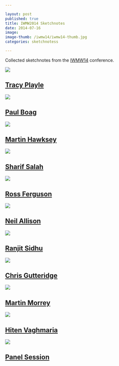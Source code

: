 ```yaml
---

layout: post
published: true
title: IWMW2014 Sketchnotes
date: 2014-07-16
image: 
image-thumb: /iwmw14/iwmw14-thumb.jpg
categories: sketchnotess

---
```



Collected sketchnotes from the [IWMW14](http://iwmw.org/iwmw2014/programme/) conference.

<section>
  	<div class="panel">
		<a href="{{ site.baseurl }}/sketchnote/2014/07/16/iwmw14-tracy-playle.html"><img src="{{ site.baseurl }}/images/iwmw14/iwmw14-2014-07-16-tracy-playle-thumb.jpg" class="img-responsive"></a>
		<h2 class="panel-title media-heading"><a href="{{ site.baseurl }}/sketchnote/2014/07/16/iwmw14-tracy-playle.html">Tracy Playle</a></h2>
	</div>
</section>

<section>
  	<div class="panel">
		<a href="{{ site.baseurl }}/sketchnote/2014/07/16/iwmw14-paul-boag.html"><img src="{{ site.baseurl }}/images/iwmw14/iwmw14-2014-07-16-paul-boag-thumb.jpg" class="img-responsive"></a>
		<h2 class="panel-title media-heading"><a href="{{ site.baseurl }}/sketchnote/2014/07/16/iwmw14-paul-boag.html">Paul Boag</a></h2>
	</div>
</section>

<section>
  	<div class="panel">
		<a href="{{ site.baseurl }}/sketchnote/2014/07/16/iwmw14-martin-hawksey.html"><img src="{{ site.baseurl }}/images/iwmw14/iwmw14-2014-07-16-martin-hawksey-thumb.jpg" class="img-responsive"></a>
		<h2 class="panel-title media-heading"><a href="{{ site.baseurl }}/sketchnote/2014/07/16/iwmw14-martin-hawksey.html">Martin Hawksey</a></h2>
	</div>
</section>

<section>
  	<div class="panel">
		<a href="{{ site.baseurl }}/sketchnote/2014/07/17/iwmw14-sharif-salah.html"><img src="{{ site.baseurl }}/images/iwmw14/iwmw14-2014-07-17-sharif-salah-thumb.jpg" class="img-responsive"></a>
		<h2 class="panel-title media-heading"><a href="{{ site.baseurl }}/sketchnote/2014/07/17/iwmw14-sharif-salah.html">Sharif Salah</a></h2>
	</div>
</section>

<section>
  	<div class="panel">
		<a href="{{ site.baseurl }}/sketchnote/2014/07/17/iwmw14-ross-ferguson.html"><img src="{{ site.baseurl }}/images/iwmw14/iwmw14-2014-07-17-ross-ferguson-thumb.jpg" class="img-responsive"></a>
		<h2 class="panel-title media-heading"><a href="{{ site.baseurl }}/sketchnote/2014/07/17/iwmw14-ross-ferguson.html">Ross Ferguson</a></h2>
	</div>
</section>

<section>
  	<div class="panel">
		<a href="{{ site.baseurl }}/sketchnote/2014/07/17/iwmw14-neil-allison.html"><img src="{{ site.baseurl }}/images/iwmw14/iwmw14-2014-07-17-neil-allison-thumb.jpg" class="img-responsive"></a>
		<h2 class="panel-title media-heading"><a href="{{ site.baseurl }}/sketchnote/2014/07/17/iwmw14-neil-allison.html">Neil Allison</a></h2>
	</div>
</section>

<section>
  	<div class="panel">
		<a href="{{ site.baseurl }}/sketchnote/2014/07/17/iwmw14-ranjit-sidhu.html"><img src="{{ site.baseurl }}/images/iwmw14/iwmw14-2014-07-17-ranjit-sidhu-thumb.jpg" class="img-responsive"></a>
		<h2 class="panel-title media-heading"><a href="{{ site.baseurl }}/sketchnote/2014/07/17/iwmw14-ranjit-sidhu.html">Ranjit Sidhu</a></h2>
	</div>
</section>

<section>
  	<div class="panel">
		<a href="{{ site.baseurl }}/sketchnote/2014/07/17/iwmw14-chris-gutteridge.html"><img src="{{ site.baseurl }}/images/iwmw14/iwmw14-2014-07-17-chris-gutteridge-thumb.jpg" class="img-responsive"></a>
		<h2 class="panel-title media-heading"><a href="{{ site.baseurl }}/sketchnote/2014/07/17/iwmw14-chris-gutteridge.html">Chris Gutteridge </a></h2>
	</div>
</section>

<section>
  	<div class="panel">
		<a href="{{ site.baseurl }}/sketchnote/2014/07/18/iwmw14-martin-morrey.html"><img src="{{ site.baseurl }}/images/iwmw14/iwmw14-2014-07-18-martin-morrey-thumb.jpg" class="img-responsive"></a>
		<h2 class="panel-title media-heading"><a href="{{ site.baseurl }}/sketchnote/2014/07/18/iwmw14-martin-morrey.html">Martin Morrey</a></h2>
	</div>
</section>

<section>
  	<div class="panel">
		<a href="{{ site.baseurl }}/sketchnote/2014/07/18/iwmw14-hiten-vaghmaria.html"><img src="{{ site.baseurl }}/images/iwmw14/iwmw14-2014-07-18-hiten-vaghmaria-thumb.jpg" class="img-responsive"></a>
		<h2 class="panel-title media-heading"><a href="{{ site.baseurl }}/sketchnote/2014/07/18/iwmw14-hiten-vaghmaria.html">Hiten Vaghmaria</a></h2>
	</div>
</section>

<section>
  	<div class="panel">
		<a href="{{ site.baseurl }}/sketchnote/2014/07/18/iwmw14-vision-panel.html"><img src="{{ site.baseurl }}/images/iwmw14/iwmw14-vision-panel-thumb.jpg" class="img-responsive"></a>
		<h2 class="panel-title media-heading"><a href="{{ site.baseurl }}/sketchnote/2014/07/18/iwmw14-vision-panel.html">Panel Session</a></h2>
	</div>
</section>